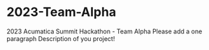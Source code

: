 # 2023-Team-Alpha
2023 Acumatica Summit Hackathon - Team Alpha
Please add a one paragraph Description of you project!
